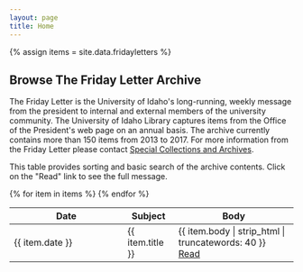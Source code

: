```yaml
---
layout: page
title: Home
---
```

{% assign items = site.data.fridayletters %}

<link href="{{ site.baseurl }}/css/vanilla-dataTables.min.css" rel="stylesheet" type="text/css">

## Browse The Friday Letter Archive

The Friday Letter is the University of Idaho's long-running, weekly message from the president to internal and external members of the university community. The University of Idaho Library captures items from the Office of the President's web page on an annual basis. 
The archive currently contains more than 150 items from 2013 to 2017. For more information from the Friday Letter please contact [Special Collections and Archives](https://www.lib.uidaho.edu/special-collections/contactus.html).

This table provides sorting and basic search of the archive contents. 
Click on the "Read" link to see the full message.

<style>
    #columns {
    display: flex;
    align-items: center;
    justify-content: space-around;
    flex-grow: 1;
    margin: 0;
}
</style>
<table id="letter-table" class="display">
    <thead>
        <tr>
            <th style="width: 40%">Date</th>
            <th>Subject</th>
            <th>Body</th>
        </tr>
    </thead>
    <tbody>
{% for item in items %}        
        <tr>
            <td>{{ item.date }}</td>
            <td>{{ item.title }}</td>
            <td>{{ item.body | strip_html | truncatewords: 40 }} <a href="{{ site.baseurl }}/letters/{{ item.date }}.html">Read</a></td>
        </tr>
{% endfor %}
    </tbody>
</table>

<script src="{{ site.baseurl }}/css/vanilla-dataTables.min.js" type="text/javascript"></script>

<script>
    var dataTable = new DataTable("#letter-table", {
        perPage: 20,
        fixedColumns: true,
        layout: {
            top: "{info}{search}",
            bottom: "{select}{pager}"
        },
        columns: [
            { select: 0, sort: "desc" }
        ]
    });
</script>
